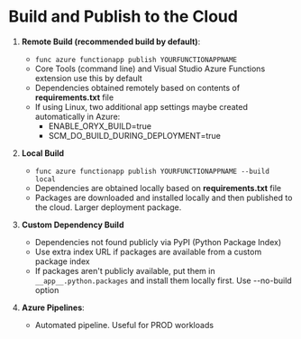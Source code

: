 # Build and Publish to the Cloud

1. **Remote Build (recommended build by default)**:
    - `func azure functionapp publish YOURFUNCTIONAPPNAME` 
    - Core Tools (command line) and Visual Studio Azure Functions extension use this by default
    - Dependencies obtained remotely based on contents of **requirements.txt** file
    - If using Linux, two additional app settings maybe created automatically in Azure:
        - ENABLE_ORYX_BUILD=true
        - SCM_DO_BUILD_DURING_DEPLOYMENT=true

2. **Local Build**
    - `func azure functionapp publish YOURFUNCTIONAPPNAME --build local`
    - Dependencies are obtained locally based on **requirements.txt** file
    - Packages are downloaded and installed locally and then published to the cloud. Larger deployment package.

3. **Custom Dependency Build**
    - Dependencies not found publicly via PyPI (Python Package Index)
    - Use extra index URL if packages are available from a custom package index
    - If packages aren't publicly available, put them in `__app__.python.packages` and install them locally first. Use --no-build option


4. **Azure Pipelines**:
    - Automated pipeline. Useful for PROD workloads
